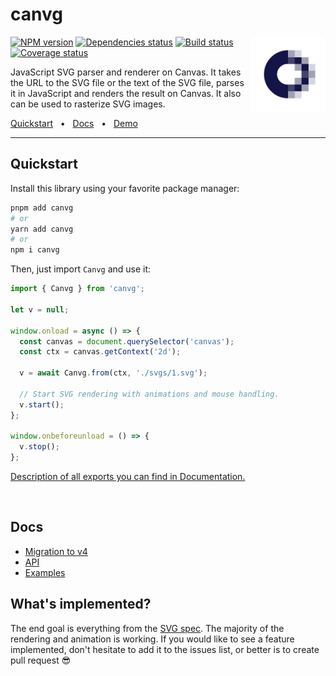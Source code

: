 # canvg

<img align="right" width="120" height="120" alt="Logo" src="website/static/img/logo.svg">

[![NPM version][npm]][npm-url]
[![Dependencies status][deps]][deps-url]
[![Build status][build]][build-url]
[![Coverage status][coverage]][coverage-url]

[npm]: https://img.shields.io/npm/v/canvg.svg
[npm-url]: https://npmjs.com/package/canvg

[deps]: https://img.shields.io/librariesio/release/npm/canvg
[deps-url]: https://libraries.io/npm/canvg/tree

[build]: https://img.shields.io/github/actions/workflow/status/canvg/canvg/ci.yml?branch=master
[build-url]: https://github.com/canvg/canvg/actions

[coverage]: https://img.shields.io/codecov/c/github/canvg/canvg.svg
[coverage-url]: https://app.codecov.io/gh/canvg/canvg

JavaScript SVG parser and renderer on Canvas. It takes the URL to the SVG file or the text of the SVG file, parses it in JavaScript and renders the result on Canvas. It also can be used to rasterize SVG images.

<a href="#quickstart">Quickstart</a>
<span>&nbsp;&nbsp;•&nbsp;&nbsp;</span>
<a href="#docs">Docs</a>
<span>&nbsp;&nbsp;•&nbsp;&nbsp;</span>
<a href="https://canvg.js.org/demo/">Demo</a>
<br />
<hr />

## Quickstart

Install this library using your favorite package manager:

```sh
pnpm add canvg
# or
yarn add canvg
# or
npm i canvg
```

Then, just import `Canvg` and use it:

```js
import { Canvg } from 'canvg';

let v = null;

window.onload = async () => {
  const canvas = document.querySelector('canvas');
  const ctx = canvas.getContext('2d');

  v = await Canvg.from(ctx, './svgs/1.svg');

  // Start SVG rendering with animations and mouse handling.
  v.start();
};

window.onbeforeunload = () => {
  v.stop();
};
```

[Description of all exports you can find in Documentation.](https://canvg.js.org/api)

<br />

## Docs

- [Migration to v4](https://canvg.js.org/docs/migration-to-v4)
- [API](https://canvg.js.org/api/classes/Canvg)
- [Examples](https://canvg.js.org/examples)

## What's implemented?

The end goal is everything from the [SVG spec](http://www.w3.org/TR/SVG/). The majority of the rendering and animation is working. If you would like to see a feature implemented, don't hesitate to add it to the issues list, or better is to create pull request 😎
